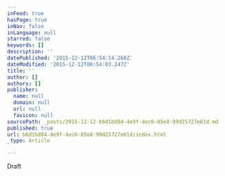 ```yaml
---
inFeed: true
hasPage: true
inNav: false
inLanguage: null
starred: false
keywords: []
description: ''
datePublished: '2015-12-12T06:54:14.260Z'
dateModified: '2015-12-12T06:54:03.247Z'
title: ''
author: []
authors: []
publisher:
  name: null
  domain: null
  url: null
  favicon: null
sourcePath: _posts/2015-12-12-b6d1bd84-4e9f-4ec6-85e8-99d25727e61d.md
published: true
url: b6d1bd84-4e9f-4ec6-85e8-99d25727e61d/index.html
_type: Article

---
```

Draft